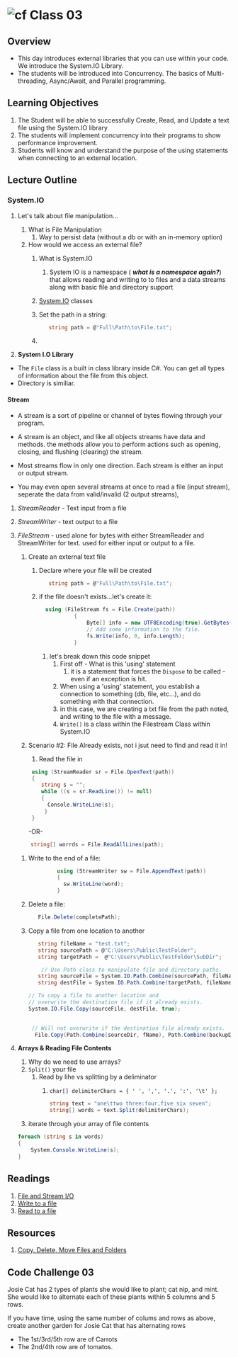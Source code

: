 # ![cf](http://i.imgur.com/7v5ASc8.png) Class 03

## Overview
* This day introduces external libraries that you can use within your code. We introduce the System.IO Library. 
* The students will be introduced into Concurrency. The basics of Multi-threading, Async/Await, and Parallel programming.

## Learning Objectives
1. The Student will be able to successfully Create, Read, and Update a text file using the System.IO library
1. The students will implement concurrency into their programs to show performance improvement.
1. Students will know and understand the purpose of the using statements when connecting to an external location.

## Lecture Outline

### System.IO

1. Let's talk about file manipulation...
   1. What is File Manipulation
      1. Way to persist data (without a db or with an in-memory option)
   1. How would we access an external file?
      1. What is System.IO
         1.  System IO is a namespace ( ***what is a namespace again?***)
         that allows reading and writing to to files and a data streams 
		 along with basic file and directory support
      1. [System.IO](https://msdn.microsoft.com/en-us/library/system.io(v=vs.110).aspx) classes

      1. Set the path in a string: 
         ```csharp 
            string path = @"Full\Path\to\File.txt";
         ```
      1. 

1. **System I.O Library**

- The `File` class is a built in class library inside C#. You can get all types of information about the file from this object.
- Directory is similiar. 

#### Stream
- A stream is a sort of pipeline or channel of bytes flowing through your program.
- A stream is an object, and like all objects streams have data and methods. the methods allow you to 
perform actions such as opening, closing, and flushing (clearing) the stream. 

- Most streams flow in only one direction. Each stream is either an input or output stream. 
- You may even open several streams at once to read a file (input stream), seperate the data from valid/invalid (2 output streams), 

1. *StreamReader* - Text input from a file
2. *StreamWriter* - text output to a file
3. *FileStream* -  used alone for bytes with either StreamReader and StreamWriter for text. 
used for either input or output to a file. 
 
   1. Create an external text file
      1. Declare where your file will be created
         ```csharp 
            string path = @"Full\Path\to\File.txt";
         ```
      1. if the file doesn't exists...let's create it:
         ```csharp
           using (FileStream fs = File.Create(path))
                    {
                        Byte[] info = new UTF8Encoding(true).GetBytes("List of Words in File");
                        // Add some information to the file.
                        fs.Write(info, 0, info.Length);
                    }
         ```

            1. let's break down this code snippet
               1.  First off - What is this 'using' statement
                   1. it is a statement that forces the `Dispose` to be called - even if an exception is hit.
               1. When using a 'using' statement, you establish a connection to something (db, file, etc...), and do something with that connection.
               1. in this case, we are creating a txt file from the path noted, and writing to the file with a message.
               1. `Write()` is a class within the Filestream Class within System.IO
  
   1. Scenario #2: File Already exists, not i jsut need to find and read it in! 
      1. Read the file in
       ```csharp
        using (StreamReader sr = File.OpenText(path))
        {
           string s = "";
           while ((s = sr.ReadLine()) != null)
           {
             Console.WriteLine(s);
            }
        }
         ```
      -OR-
    ```csharp
        string[] worrds = File.ReadAllLines(path);
    ```

      1. Write to the end of a file:
           ```csharp
                    using (StreamWriter sw = File.AppendText(path))
                    {
                      sw.WriteLine(word);
                    }
         ```    
      1. Delete a file:
         ```csharp
            File.Delete(completePath);
            ```
      1. Copy a file from one location to another
         ```csharp
            string fileName = "test.txt";
            string sourcePath = @"C:\Users\Public\TestFolder";
            string targetPath =  @"C:\Users\Public\TestFolder\SubDir";

             // Use Path class to manipulate file and directory paths.
            string sourceFile = System.IO.Path.Combine(sourcePath, fileName);
            string destFile = System.IO.Path.Combine(targetPath, fileName);
           ```

          ```csharp
          // To copy a file to another location and 
         // overwrite the destination file if it already exists.
         System.IO.File.Copy(sourceFile, destFile, true);
         ```

          ```csharp
            
           // Will not overwrite if the destination file already exists.
            File.Copy(Path.Combine(sourceDir, fName), Path.Combine(backupDir, fName));

           ```
   
1. **Arrays & Reading File Contents**
   1. Why do we need to use arrays?
   1. `Split()` your file
       1. Read by lihe vs splitting by a deliminator
          1. ``char[] delimiterChars = { ' ', ',', '.', ':', '\t' };``
          
                ```csharp
                string text = "one\ttwo three:four,five six seven";
                string[] words = text.Split(delimiterChars);
                ```
   1. iterate through your array of file contents

    ```csharp
    foreach (string s in words)
    {
        System.Console.WriteLine(s);
    }
    ```

## Readings
1. [File and Stream I/O](https://docs.microsoft.com/en-us/dotnet/standard/io/index)
1. [Write to a file](https://docs.microsoft.com/en-us/dotnet/standard/io/how-to-write-text-to-a-file)
1. [Read to a file](https://docs.microsoft.com/en-us/dotnet/standard/io/how-to-read-and-write-to-a-newly-created-data-file)


## Resources
1. [Copy, Delete, Move Files and Folders](https://docs.microsoft.com/en-us/dotnet/csharp/programming-guide/file-system/how-to-copy-delete-and-move-files-and-folders)

## Code Challenge 03
Josie Cat has 2 types of plants she would like to plant; cat nip, and mint.
She would like to alternate each of these plants within 5 columns and 5 rows. 

If you have time, using the same number of colums and rows as above, create another garden for Josie Cat that has alternating rows
- The 1st/3rd/5th row are of Carrots
- The 2nd/4th row are of tomatos.
